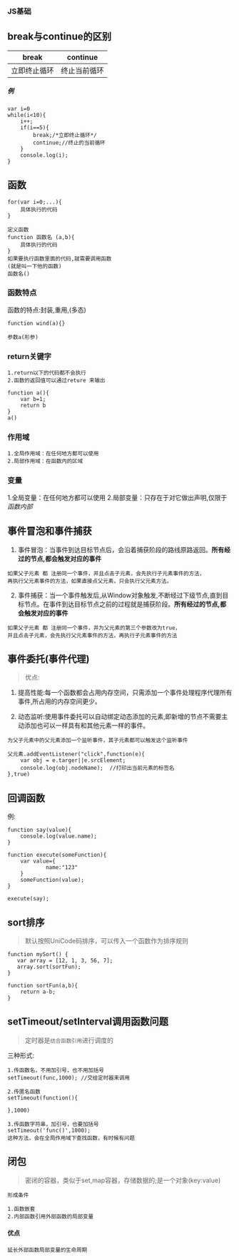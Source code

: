 ### JS基础

## break与continue的区别


| break | continue |
| ----- | ----- |
| 立即终止循环 | 终止当前循环 |

##### 例
```
var i=0
while(i<10){
	i++;
	if(i==5){
		break;/*立即终止循环*/
		continue;//终止的当前循环
	}
	console.log(i);
}
```

## 函数
```
for(var i=0;...){
	具体执行的代码
}

定义函数
function 函数名 (a,b){
	具体执行的代码
}
如果要执行函数里面的代码,就需要调用函数
(就是叫一下他的函数)
函数名()
```

### 函数特点
函数的特点:封装,重用,(多态)
```
function wind(a){}

参数a(形参)
```

### return关键字
	1.return以下的代码都不会执行
	2.函数的返回值可以通过reture 来输出
```
function a(){
	var b=1;
	return b
}
a()
```

### 作用域
	1.全局作用域：在任何地方都可以使用
	2.局部作用域：在函数内的区域


### 变量
1.全局变量：在任何地方都可以使用
2.局部变量：只存在于对它做出声明,仅限于*函数内部*

## 事件冒泡和事件捕获

1. 事件冒泡：当事件到达目标节点后，会沿着捕获阶段的路线原路返回。**所有经过的节点,都会触发对应的事件**

```
如果父子元素 都 注册同一个事件，并且点击子元素，会先执行子元素事件的方法，
再执行父元素事件的方法，如果直接点父元素，只会执行父元素方法。
```

2. 事件捕获：当一个事件触发后,从Window对象触发,不断经过下级节点,直到目标节点。在事件到达目标节点之前的过程就是捕获阶段。**所有经过的节点,都会触发对应的事件**

```
如果父子元素 都 注册同一个事件，并为父元素的第三个参数改为true，
并且点击子元素，会先执行父元素事件的方法，再执行子元素事件的方法
```

## 事件委托(事件代理)

>优点:

1. 提高性能:每一个函数都会占用内存空间，只需添加一个事件处理程序代理所有事件,所占用的内存空间更少。

2. 动态监听:使用事件委托可以自动绑定动态添加的元素,即新增的节点不需要主动添加也可以一样具有和其他元素一样的事件。


```
为父子元素中的父元素添加一个监听事件，其子元素都可以触发这个监听事件

父元素.addEventListener("click",function(e){
	var obj = e.targer||e.srcElement;
	console.log(obj.nodeName);  //打印出当前元素的标签名
},true)
```

## 回调函数

例:
```
function say(value){
	console.log(value.name);
}

function execute(someFunction){
	var value={
			name:"123"
	}
	someFunction(value);
}

execute(say);
```

## sort排序

>默认按照UniCode码排序，可以传入一个函数作为排序规则

```
function mySort() {
   var array = [12, 1, 3, 56, 7];
   array.sort(sortFun);
}
   
function sortFun(a,b){
	return a-b;
}
```

## setTimeout/setInterval调用函数问题

>定时器是`结合函数引用`进行调度的

三种形式:

```
1.传函数名，不用加引号，也不用加括号
setTimeout(func,1000); //交给定时器来调用

2.传匿名函数
setTimeout(function(){

},1000)

3.传函数字符串，加引号，也要加括号
setTimeout('func()',1000);
这种方法，会在全局作用域下查找函数，有时候有问题
```

## 闭包

>密闭的容器，类似于set,map容器，存储数据的;是一个对象(key:value)

`形成条件`

```
1.函数嵌套
2.内部函数引用外部函数的局部变量
```

#### 优点

```
延长外部函数局部变量的生命周期
```